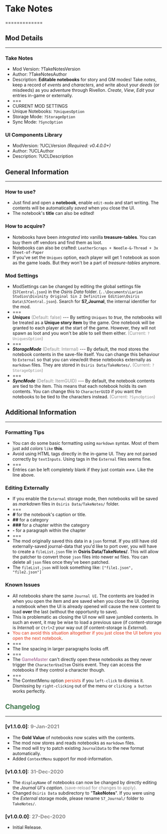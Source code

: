 # Take Notes
=============

## Mod Details
--------------

### Take Notes
- Mod Version:  ?TakeNotesVersion
- Author:  ?TakeNotesAuthor
- Description:  **Editable notebooks** for story and GM modes! Take _notes_, keep a record of _events_ and _characters_, and write about your _deeds_ (or misdeeds) as you adventure through Rivellon. _Create_, _View_, _Edit_ your entries in-game or externally.
- ===
- CURRENT MOD SETTINGS
- Unique Notebooks:  `?UniquesOption`
- Storage Mode:  `?StorageOption`
- Sync Mode:  `?SyncOption`

### UI Components Library
- ModVersion:  ?UCLVersion  *(Required: v0.4.0.0+)*
- Author:  ?UCLAuthor
- Description:  ?UCLDescription

## General Information
-----------------------

### How to use?
- Just find and open a **notebook**, enable `edit-mode` and start writing. The contents will be automatically *saved* when you close the UI.
- The notebook's **title** can also be edited!

### How to acquire?
- Notebooks have been _integrated_ into vanilla **treasure-tables**. You can buy them off vendors and find them as loot.
- Notebooks can also be crafted: `LeatherScraps + Needle-&-Thread + 3x Sheet-of-Paper`
- If you've set the `Uniques` option, each player will get 1 notebook as soon as the game loads. But they won't be a part of _treasure-tables_ anymore.

### Mod Settings
- ModSettings can be changed by editing the global settings file (`S7Central.json`) in the *Osiris Data* folder. (`..\Documents\Larian Studios\Divinity Original Sin 2 Definitive Edition\Osiris Data\S7Central.json`). Search for **S7_Journal**, the internal identifier for the mod.
- ===
- ***Uniques*** <font color='#888888'>(Default: false)</font> --- By setting `Uniques` to _true_, the notebooks will be treated as a **Unique story item** by the game. One notebook will be granted to each player at the start of the game. However, they will not spawn as loot and you won't be able to sell them either. <font color='#888888'>(Current: `?UniquesOption`)</font>
- ===
- ***StorageMode*** <font color='#888888'>(Default: Internal)</font> --- By default, the mod stores the notebook contents in the save-file itself. You can change this behaviour to `External` so that you can view/edit these notebooks externally as `markdown` files. They are stored in `Osiris Data/TakeNotes/`. <font color='#888888'>(Current: `?StorageOption`)</font>
- ===
- ***SyncMode*** <font color='#888888'>(Default: ItemGUID)</font> --- By default, the notebook contents are tied to the item. This means that each notebook holds its own contents. You can change this to `CharacterGUID` if you want the notebooks to be tied to the characters instead. <font color='#888888'>(Current: `?SyncOption`)</font>

## Additional Information
--------------------------

### Formatting Tips
- You can do some basic formatting using `markdown` syntax. Most of them just add *colors* `like` **this**.
- Avoid using HTML tags directly in the in-game UI. They are not parsed correctly by `textInputs`. Using tags in the `External` files seems fine. 
- ===
- Entries can be left completely blank if they just contain ***===***. Like the line above.

### Editing Externally
- If you enable the `External` storage mode, then notebooks will be saved as *markdown* files in `Osiris Data/TakeNotes/` folder.
- ===
- ***#*** for the notebook's caption or title.
- ***##*** for a category
- ***###*** for a chapter within the category
- ***-*** for a paragraph within the chapter
- ===
- The mod originally saved this data in a `json` format. If you still have old externally-saved journal-data that you'd like to port over, you will have to create a `fileList.json` file in **Osiris Data/TakeNotes/**. This will allow the patcher to convert those `json` files into newer `md` files. You can delete all `json` files once they've been patched.
- The `fileList.json` will look something like: `["file1.json", "file2.json"]`

### Known Issues
- All notebooks share the same `Journal UI`. The contents are loaded in when you open the item and are saved when you close the UI. Opening a notebook when the UI is already opened will cause the new content to load **over** the last (without the opportunity to save).
- This is problematic as closing the UI now will save jumbled contents. In such an event, it may be wise to load a previous save (if content-storage is _Internal_) or `Ctrl+Z` your way out (if content-storage is _External_).
- <font color='#E03616'>You can avoid this situation altogether if you just close the UI before you open the next notebook</font>.
- ===
- The line spacing in larger paragraphs looks off.
- ===
- The <font color='#9A5085'>GameMaster</font> can't directly open these notebooks as they never trigger the `CharacterUseItem` Osiris event. They can access the notebooks if they control a character though.
- ===
- The ContextMenu option <font color='#E03616'>persists</font> if you `left-click` to dismiss it. Dismissing by `right-clicking` out of the menu or `clicking a button` works perfectly. 

## <font color='#3F784C'>Changelog</font>
-----------------------------------------

### [v1.1.0.0]<font color='#888888'>: 9-Jan-2021</font>
- The **Gold Value** of notebooks now scales with the contents.
- The mod now stores and reads notebooks as `markdown` files.
- The mod will try to patch existing `JournalData` to the new format automatically.
- Added `ContextMenu` support for mod-information.

### [v1.0.1.0]<font color='#888888'>: 31-Dec-2020</font>
- The `displayName` of notebooks can now be changed by directly editing the _Journal UI's caption_. <font color='#888888'>(save-reload for changes to apply).</font>
- Changed `Osiris Data` subdirectory to "**TakeNotes**". If you were using the _External_ storage mode, please rename `S7_Journal/` folder to `TakeNotes/`.

### [v1.0.0.0]<font color='#888888'>: 27-Dec-2020</font>
- Initial Release.

